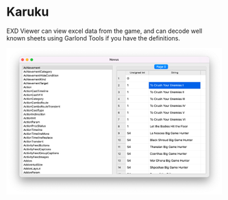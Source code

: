 # Karuku

EXD Viewer can view excel data from the game, and can decode well known sheets using Garlond Tools if you have the definitions.

![Screenshot](../misc/exdviewer-screenshot.png)
